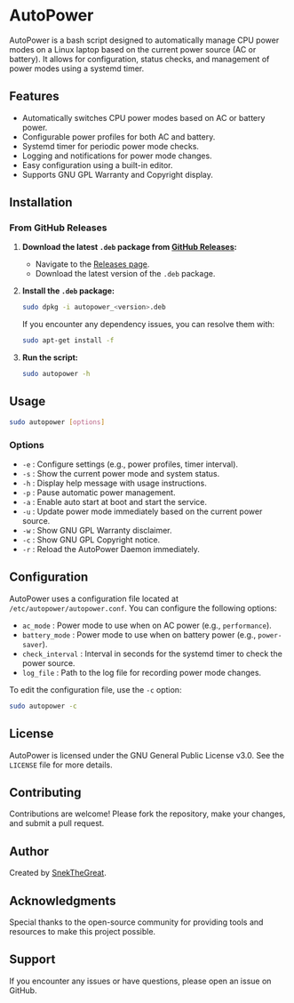# AutoPower

AutoPower is a bash script designed to automatically manage CPU power modes on a Linux laptop based on the current power source (AC or battery). It allows for configuration, status checks, and management of power modes using a systemd timer.

## Features

- Automatically switches CPU power modes based on AC or battery power.
- Configurable power profiles for both AC and battery.
- Systemd timer for periodic power mode checks.
- Logging and notifications for power mode changes.
- Easy configuration using a built-in editor.
- Supports GNU GPL Warranty and Copyright display.

## Installation

### From GitHub Releases

1. **Download the latest `.deb` package from [GitHub Releases](https://github.com/snek-the-great/autopower/releases):**
   - Navigate to the [Releases page](https://github.com/snek-the-great/autopower/releases).
   - Download the latest version of the `.deb` package.

2. **Install the `.deb` package:**
   ```bash
   sudo dpkg -i autopower_<version>.deb
   ```

   If you encounter any dependency issues, you can resolve them with:
   ```bash
   sudo apt-get install -f
   ```

3. **Run the script:**
   ```bash
   sudo autopower -h
   ```

## Usage

```bash
sudo autopower [options]
```

### Options

- `-e` : Configure settings (e.g., power profiles, timer interval).
- `-s` : Show the current power mode and system status.
- `-h` : Display help message with usage instructions.
- `-p` : Pause automatic power management.
- `-a` : Enable auto start at boot and start the service.
- `-u` : Update power mode immediately based on the current power source.
- `-w` : Show GNU GPL Warranty disclaimer.
- `-c` : Show GNU GPL Copyright notice.
- `-r` : Reload the AutoPower Daemon immediately.

## Configuration

AutoPower uses a configuration file located at `/etc/autopower/autopower.conf`. You can configure the following options:

- `ac_mode` : Power mode to use when on AC power (e.g., `performance`).
- `battery_mode` : Power mode to use when on battery power (e.g., `power-saver`).
- `check_interval` : Interval in seconds for the systemd timer to check the power source.
- `log_file` : Path to the log file for recording power mode changes.

To edit the configuration file, use the `-c` option:

```bash
sudo autopower -c
```

## License

AutoPower is licensed under the GNU General Public License v3.0. See the `LICENSE` file for more details.

## Contributing

Contributions are welcome! Please fork the repository, make your changes, and submit a pull request.

## Author

Created by [SnekTheGreat](https://github.com/snek-the-great).

## Acknowledgments

Special thanks to the open-source community for providing tools and resources to make this project possible.

## Support

If you encounter any issues or have questions, please open an issue on GitHub.